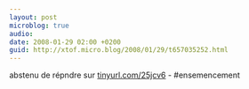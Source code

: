 ```yaml
---
layout: post
microblog: true
audio: 
date: 2008-01-29 02:00 +0200
guid: http://xtof.micro.blog/2008/01/29/t657035252.html
---
```

abstenu de répndre sur [tinyurl.com/25jcv6](http://tinyurl.com/25jcv6) - #ensemencement
